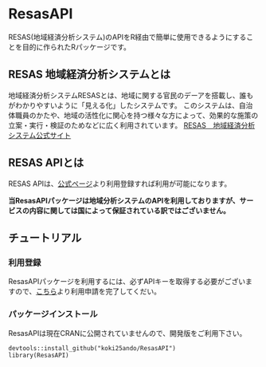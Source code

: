# ResasAPI
RESAS(地域経済分析システム)のAPIをR経由で簡単に使用できるようにすることを目的に作られたRパッケージです。

## RESAS 地域経済分析システムとは
地域経済分析システムRESASとは、地域に関する官民のデーアを搭載し、誰もがわかりやすいように「見える化」したシステムです。
このシステムは、自治体職員のかたや、地域の活性化に関心を持つ様々な方によって、効果的な施策の立案・実行・検証のためなどに広く利用されています。
[RESAS　地域経済分析システム公式サイト ](https://resas.go.jp/#/1/01100)

## RESAS APIとは
RESAS APIは、[公式ページ](https://opendata.resas-portal.go.jp/form.html)より利用登録すれば利用が可能になります。

**当ResasAPIパッケージは地域分析システムのAPIを利用しておりますが、サービスの内容に関しては国によって保証されている訳ではございません。**

## チュートリアル

### 利用登録
ResasAPIパッケージを利用するには、必ずAPIキーを取得する必要がございますので、[こちら](https://opendata.resas-portal.go.jp/form.html)より利用申請を完了してくだい。

### パッケージインストール

ResasAPIは現在CRANに公開されていませんので、開発版をご利用下さい。

```{r}
devtools::install_github("koki25ando/ResasAPI")
library(ResasAPI)
```
